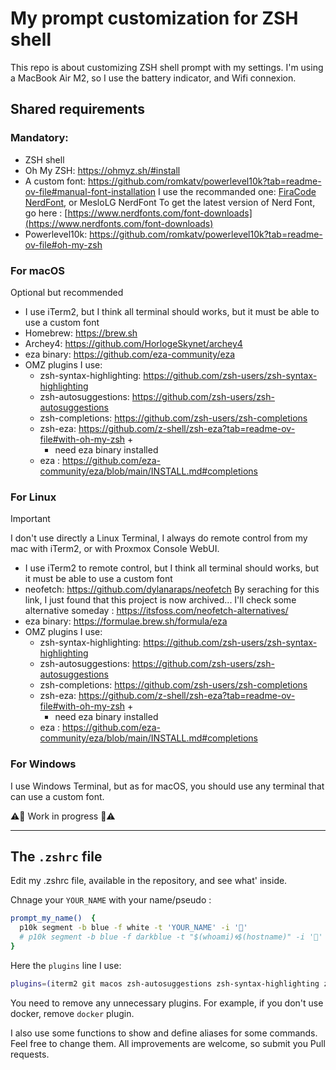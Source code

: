 # My prompt customization for ZSH shell

This repo is about customizing ZSH shell prompt with my settings.
I'm using a MacBook Air M2, so I use the battery indicator, and Wifi connexion.


## Shared requirements

### Mandatory:
- ZSH shell
- Oh My ZSH: https://ohmyz.sh/#install
- A custom font: https://github.com/romkatv/powerlevel10k?tab=readme-ov-file#manual-font-installation
  I use the recommanded one: [FiraCode NerdFont](https://www.programmingfonts.org/#firacode), or MesloLG NerdFont
  To get the latest version of Nerd Font, go here : [https://www.nerdfonts.com/font-downloads](https://www.nerdfonts.com/font-downloads)
- Powerlevel10k: https://github.com/romkatv/powerlevel10k?tab=readme-ov-file#oh-my-zsh

### For macOS

Optional but recommended
- I use iTerm2, but I think all terminal should works, but it must be able to use a custom font
- Homebrew:  https://brew.sh
- Archey4: https://github.com/HorlogeSkynet/archey4
- eza binary: https://github.com/eza-community/eza
- OMZ plugins I use: 
  - zsh-syntax-highlighting: https://github.com/zsh-users/zsh-syntax-highlighting
  - zsh-autosuggestions: https://github.com/zsh-users/zsh-autosuggestions
  - zsh-completions: https://github.com/zsh-users/zsh-completions
  - zsh-eza: https://github.com/z-shell/zsh-eza?tab=readme-ov-file#with-oh-my-zsh + 
      - need eza binary installed
  - eza : https://github.com/eza-community/eza/blob/main/INSTALL.md#completions

### For Linux

> [!IMPORTANT] 
> I don't use directly a Linux Terminal, I always do remote control from my mac with iTerm2, or with Proxmox Console WebUI.

- I use iTerm2 to remote control, but I think all terminal should works, but it must be able to use a custom font
- neofetch: https://github.com/dylanaraps/neofetch
  By seraching for this link, I just found that this project is now archived... I'll check some alternative someday : https://itsfoss.com/neofetch-alternatives/
- eza binary: https://formulae.brew.sh/formula/eza
- OMZ plugins I use: 
  - zsh-syntax-highlighting: https://github.com/zsh-users/zsh-syntax-highlighting
  - zsh-autosuggestions: https://github.com/zsh-users/zsh-autosuggestions
  - zsh-completions: https://github.com/zsh-users/zsh-completions
  - zsh-eza: https://github.com/z-shell/zsh-eza?tab=readme-ov-file#with-oh-my-zsh + 
      - need eza binary installed
  - eza : https://github.com/eza-community/eza/blob/main/INSTALL.md#completions


### For Windows

I use Windows Terminal, but as for macOS, you should use any terminal that can use a custom font.

⚠️🚨 Work in progress 🚨⚠️

---

## The `.zshrc` file

Edit my .zshrc file, available in the repository, and see what' inside.

Chnage your `YOUR_NAME` with your name/pseudo :
```zsh
prompt_my_name()  {
  p10k segment -b blue -f white -t 'YOUR_NAME' -i '🎲'
  # p10k segment -b blue -f darkblue -t "$(whoami)🌀$(hostname)" -i '🤖'
}
```

Here the `plugins` line I use:
```zsh
plugins=(iterm2 git macos zsh-autosuggestions zsh-syntax-highlighting zsh-completions colored-man-pages brew z aliases command-not-found sudo docker python virtualenv colorize zsh-eza)
```
You need to remove any unnecessary plugins. For example, if you don't use docker, remove `docker` plugin.

I also use some functions to show and define aliases for some commands. Feel free to change them.
All improvements are welcome, so submit you Pull requests.

